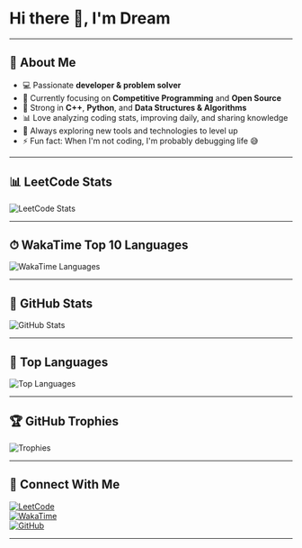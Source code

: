 # Hi there 👋, I'm Dream

---
## 🚀 About Me

- 💻 Passionate **developer & problem solver**
- 🌱 Currently focusing on **Competitive Programming** and **Open Source**
- 🧩 Strong in **C++**, **Python**, and **Data Structures & Algorithms**
- 📊 Love analyzing coding stats, improving daily, and sharing knowledge
- 🎯 Always exploring new tools and technologies to level up
- ⚡ Fun fact: When I'm not coding, I'm probably debugging life 😅

---
## 📊 LeetCode Stats

![LeetCode Stats](https://leetcard.jacoblin.cool/dream2503?theme=dark&font=Karma&ext=contest)

---
## ⏱ WakaTime Top 10 Languages

![WakaTime Languages](https://github-readme-stats.vercel.app/api/wakatime?username=dream2503&layout=compact&langs_count=12&theme=dark)

---
## 🏅 GitHub Stats

![GitHub Stats](https://github-readme-stats.vercel.app/api?username=Dream2503&show_icons=true&theme=dark)

---
## 🏅 Top Languages

![Top Languages](https://github-readme-stats.vercel.app/api/top-langs/?username=Dream2503&layout=compact&langs_count=8&theme=dark&hide=Jupyter%20Notebook)

---
## 🏆 GitHub Trophies

![Trophies](https://github-profile-trophy.vercel.app/?username=Dream2503&theme=onedark&no-frame=true&row=1&column=6)

---
## 🔗 Connect With Me

[![LeetCode](https://img.shields.io/badge/LeetCode-orange?style=flat&logo=leetcode)](https://leetcode.com/dream2503)  
[![WakaTime](https://wakatime.com/badge/user/1b593144-b3d6-4ba2-a778-6f2481bab639.svg)](https://wakatime.com/@1b593144-b3d6-4ba2-a778-6f2481bab639)  
[![GitHub](https://img.shields.io/badge/GitHub-000?style=flat&logo=github)](https://github.com/Dream2503)

---
